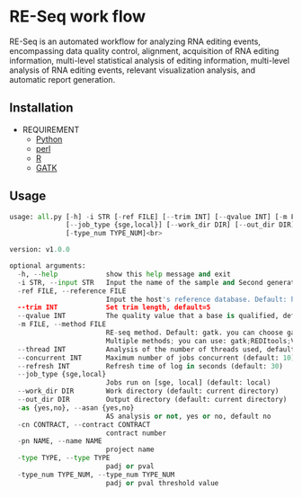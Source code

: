 RE-Seq work flow
=====
RE-Seq is an automated workflow for analyzing RNA editing events, encompassing data quality control, alignment, acquisition of RNA editing information, multi-level statistical analysis of editing information, multi-level analysis of RNA editing events, relevant visualization analysis, and automatic report generation.

Installation
-----

* REQUIREMENT
  * [Python](https://www.python.org/download/releases/)
  * [perl](https://www.perl.org)
  * [R](https://www.r-project.org)
  * [GATK](https://github.com/broadinstitute/gatk/releases)

Usage
-----
```python
usage: all.py [-h] -i STR [-ref FILE] [--trim INT] [--qvalue INT] [-m FILE] [--thread INT] [--concurrent INT] [--refresh INT]<br>
              [--job_type {sge,local}] [--work_dir DIR] [--out_dir DIR] [-as {yes,no}] -cn CONTRACT -pn NAME [-type TYPE]<br>
              [-type_num TYPE_NUM]<br>

version: v1.0.0

optional arguments:
  -h, --help            show this help message and exit
  -i STR, --input STR   Input the name of the sample and Second generation sequencing path.
  -ref FILE, --reference FILE
                        Input the host's reference database. Default: hg38. you can choose mm10 or rn6
  --trim INT            Set trim length, default=5
  --qvalue INT          The quality value that a base is qualified, default=20
  -m FILE, --method FILE
                        RE-seq method. Default: gatk. you can choose gatk; ; REDItools ; VarScan ; Sprint ; RED_ML. if you want choose
                        Multiple methods; you can use: gatk;REDItools;VarScan
  --thread INT          Analysis of the number of threads used, default=4
  --concurrent INT      Maximum number of jobs concurrent (default: 10)
  --refresh INT         Refresh time of log in seconds (default: 30)
  --job_type {sge,local}
                        Jobs run on [sge, local] (default: local)
  --work_dir DIR        Work directory (default: current directory)
  --out_dir DIR         Output directory (default: current directory)
  -as {yes,no}, --asan {yes,no}
                        AS analysis or not, yes or no, default no
  -cn CONTRACT, --contract CONTRACT
                        contract number
  -pn NAME, --name NAME
                        project name
  -type TYPE, --type TYPE
                        padj or pval
  -type_num TYPE_NUM, --type_num TYPE_NUM
                        padj or pval threshold value
```
